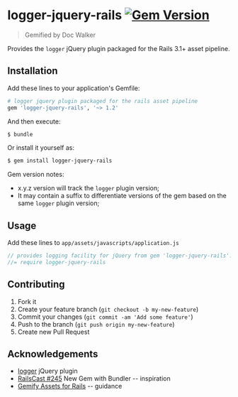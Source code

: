 # logger-jquery-rails [![Gem Version](https://badge.fury.io/rb/logger-jquery-rails.png)](http://badge.fury.io/rb/logger-jquery-rails)

> Gemified by Doc Walker

Provides the `logger` jQuery plugin packaged for the Rails 3.1+ asset pipeline.

## Installation

Add these lines to your application's Gemfile:

```rb
# logger jquery plugin packaged for the rails asset pipeline
gem 'logger-jquery-rails', '~> 1.2'
```

And then execute:

```sh
$ bundle
```

Or install it yourself as:

```sh
$ gem install logger-jquery-rails
```

Gem version notes:

  - x.y.z version will track the `logger` plugin version;
  - It may contain a suffix to differentiate versions of the gem based on the same `logger` plugin version;

## Usage

Add these lines to `app/assets/javascripts/application.js`

```js
// provides logging facility for jQuery from gem 'logger-jquery-rails':
//= require logger-jquery-rails
```

## Contributing

1. Fork it
2. Create your feature branch (`git checkout -b my-new-feature`)
3. Commit your changes (`git commit -am 'Add some feature'`)
4. Push to the branch (`git push origin my-new-feature`)
5. Create new Pull Request

## Acknowledgements

- [logger](https://github.com/ApmeM/jquery-logger) jQuery plugin
- [RailsCast #245](http://railscasts.com/episodes/245-new-gem-with-bundler) New Gem with Bundler -- inspiration
- [Gemify Assets for Rails](http://prioritized.net/blog/gemify-assets-for-rails/) -- guidance